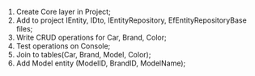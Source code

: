 1. Create Core layer in Project;
2. Add to project IEntity, IDto, IEntityRepository, EfEntityRepositoryBase files;
3. Write CRUD operations for Car, Brand, Color;
4. Test operations on Console;
5. Join to tables(Car, Brand, Model, Color);
6. Add Model entity (ModelID, BrandID, ModelName);
